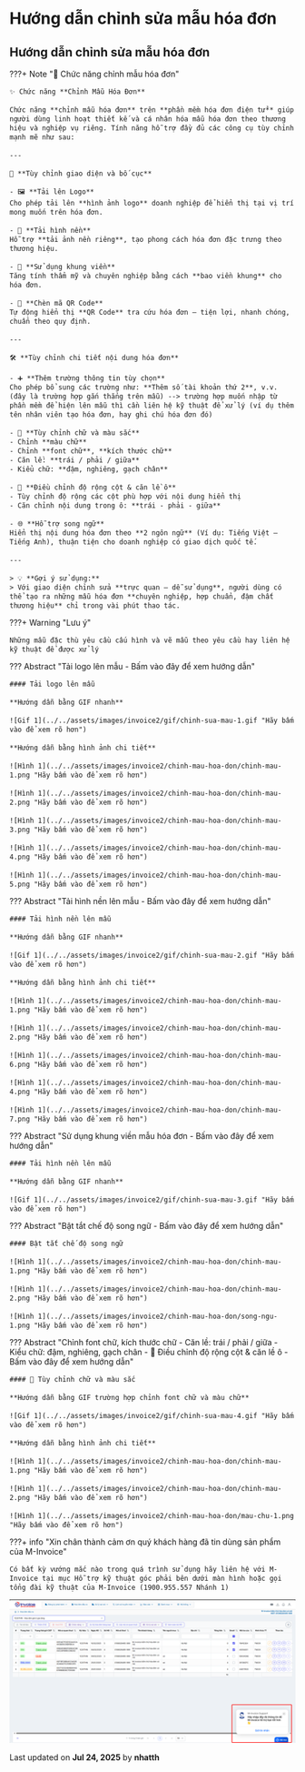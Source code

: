 # **Hướng dẫn chỉnh sửa mẫu hóa đơn**

## **Hướng dẫn chỉnh sửa mẫu hóa đơn**

???+ Note "🧩 Chức năng chỉnh mẫu hóa đơn"

    ✨ Chức năng **Chỉnh Mẫu Hóa Đơn**

    Chức năng **chỉnh mẫu hóa đơn** trên **phần mềm hóa đơn điện tử** giúp người dùng linh hoạt thiết kế và cá nhân hóa mẫu hóa đơn theo thương hiệu và nghiệp vụ riêng. Tính năng hỗ trợ đầy đủ các công cụ tùy chỉnh mạnh mẽ như sau:

    ---

    🎨 **Tùy chỉnh giao diện và bố cục**

    - 🖼️ **Tải lên Logo**
    Cho phép tải lên **hình ảnh logo** doanh nghiệp để hiển thị tại vị trí mong muốn trên hóa đơn.

    - 🌄 **Tải hình nền**
    Hỗ trợ **tải ảnh nền riêng**, tạo phong cách hóa đơn đặc trưng theo thương hiệu.

    - 🧱 **Sử dụng khung viền**
    Tăng tính thẩm mỹ và chuyên nghiệp bằng cách **bao viền khung** cho hóa đơn.

    - 🔳 **Chèn mã QR Code**
    Tự động hiển thị **QR Code** tra cứu hóa đơn — tiện lợi, nhanh chóng, chuẩn theo quy định.

    ---

    🛠️ **Tùy chỉnh chi tiết nội dung hóa đơn**

    - ➕ **Thêm trường thông tin tùy chọn**
    Cho phép bổ sung các trường như: **Thêm số tài khoản thứ 2**, v.v. (đây là trường hợp gắn thẳng trên mẫu) --> trường hợp muốn nhập từ phần mềm để hiện lên mẫu thì cần liên hệ kỹ thuật để xử lý (ví dụ thêm tên nhân viên tạo hóa đơn, hay ghi chú hóa đơn đó)

    - 🎨 **Tùy chỉnh chữ và màu sắc**
    - Chỉnh **màu chữ**
    - Chỉnh **font chữ**, **kích thước chữ**
    - Căn lề: **trái / phải / giữa**
    - Kiểu chữ: **đậm, nghiêng, gạch chân**

    - 📐 **Điều chỉnh độ rộng cột & căn lề ô**
    - Tùy chỉnh độ rộng các cột phù hợp với nội dung hiển thị
    - Căn chỉnh nội dung trong ô: **trái - phải - giữa**

    - 🌐 **Hỗ trợ song ngữ**
    Hiển thị nội dung hóa đơn theo **2 ngôn ngữ** (Ví dụ: Tiếng Việt – Tiếng Anh), thuận tiện cho doanh nghiệp có giao dịch quốc tế.

    ---

    > 💡 **Gợi ý sử dụng:**
    > Với giao diện chỉnh sửa **trực quan – dễ sử dụng**, người dùng có thể tạo ra những mẫu hóa đơn **chuyên nghiệp, hợp chuẩn, đậm chất thương hiệu** chỉ trong vài phút thao tác.

???+ Warning "Lưu ý"

    Những mẫu đặc thù yêu cầu cấu hình và vẽ mẫu theo yêu cầu hay liên hệ kỹ thuật để được xử lý

??? Abstract "Tải logo lên mẫu - Bấm vào đây để xem hướng dẫn"

    #### Tải logo lên mẫu

    **Hướng dẫn bằng GIF nhanh**

    ![Gif 1](../../assets/images/invoice2/gif/chinh-sua-mau-1.gif "Hãy bấm vào để xem rõ hơn")

    **Hướng dẫn bằng hình ảnh chi tiết**

    ![Hình 1](../../assets/images/invoice2/chinh-mau-hoa-don/chinh-mau-1.png "Hãy bấm vào để xem rõ hơn")

    ![Hình 1](../../assets/images/invoice2/chinh-mau-hoa-don/chinh-mau-2.png "Hãy bấm vào để xem rõ hơn")

    ![Hình 1](../../assets/images/invoice2/chinh-mau-hoa-don/chinh-mau-3.png "Hãy bấm vào để xem rõ hơn")

    ![Hình 1](../../assets/images/invoice2/chinh-mau-hoa-don/chinh-mau-4.png "Hãy bấm vào để xem rõ hơn")

    ![Hình 1](../../assets/images/invoice2/chinh-mau-hoa-don/chinh-mau-5.png "Hãy bấm vào để xem rõ hơn")

??? Abstract "Tải hình nền lên mẫu - Bấm vào đây để xem hướng dẫn"

    #### Tải hình nền lên mẫu

    **Hướng dẫn bằng GIF nhanh**

    ![Gif 1](../../assets/images/invoice2/gif/chinh-sua-mau-2.gif "Hãy bấm vào để xem rõ hơn")

    **Hướng dẫn bằng hình ảnh chi tiết**

    ![Hình 1](../../assets/images/invoice2/chinh-mau-hoa-don/chinh-mau-1.png "Hãy bấm vào để xem rõ hơn")

    ![Hình 1](../../assets/images/invoice2/chinh-mau-hoa-don/chinh-mau-2.png "Hãy bấm vào để xem rõ hơn")

    ![Hình 1](../../assets/images/invoice2/chinh-mau-hoa-don/chinh-mau-6.png "Hãy bấm vào để xem rõ hơn")

    ![Hình 1](../../assets/images/invoice2/chinh-mau-hoa-don/chinh-mau-4.png "Hãy bấm vào để xem rõ hơn")

    ![Hình 1](../../assets/images/invoice2/chinh-mau-hoa-don/chinh-mau-7.png "Hãy bấm vào để xem rõ hơn")

??? Abstract "Sử dụng khung viền mẫu hóa đơn - Bấm vào đây để xem hướng dẫn"

    #### Tải hình nền lên mẫu

    **Hướng dẫn bằng GIF nhanh**

    ![Gif 1](../../assets/images/invoice2/gif/chinh-sua-mau-3.gif "Hãy bấm vào để xem rõ hơn")

??? Abstract "Bật tắt chế độ song ngữ - Bấm vào đây để xem hướng dẫn"

    #### Bật tắt chế độ song ngữ

    ![Hình 1](../../assets/images/invoice2/chinh-mau-hoa-don/chinh-mau-1.png "Hãy bấm vào để xem rõ hơn")

    ![Hình 1](../../assets/images/invoice2/chinh-mau-hoa-don/chinh-mau-2.png "Hãy bấm vào để xem rõ hơn")

    ![Hình 1](../../assets/images/invoice2/chinh-mau-hoa-don/song-ngu-1.png "Hãy bấm vào để xem rõ hơn")

??? Abstract "Chỉnh font chữ, kích thước chữ - Căn lề: trái / phải / giữa - Kiểu chữ: đậm, nghiêng, gạch chân - 📐 Điều chỉnh độ rộng cột & căn lề ô - Bấm vào đây để xem hướng dẫn"

    #### 🎨 Tùy chỉnh chữ và màu sắc

    **Hướng dẫn bằng GIF trường hợp chỉnh font chữ và màu chữ**

    ![Gif 1](../../assets/images/invoice2/gif/chinh-sua-mau-4.gif "Hãy bấm vào để xem rõ hơn")

    **Hướng dẫn bằng hình ảnh chi tiết**

    ![Hình 1](../../assets/images/invoice2/chinh-mau-hoa-don/chinh-mau-1.png "Hãy bấm vào để xem rõ hơn")

    ![Hình 1](../../assets/images/invoice2/chinh-mau-hoa-don/chinh-mau-2.png "Hãy bấm vào để xem rõ hơn")

    ![Hình 1](../../assets/images/invoice2/chinh-mau-hoa-don/mau-chu-1.png "Hãy bấm vào để xem rõ hơn")

???+ info "Xin chân thành cảm ơn quý khách hàng đã tin dùng sản phẩm của M-Invoice"

    Có bất kỳ vướng mắc nào trong quá trình sử dụng hãy liên hệ với M-Invoice tại mục Hỗ trợ kỹ thuật góc phải bên dưới màn hình hoặc gọi tổng đài kỹ thuật của M-Invoice (1900.955.557 Nhánh 1)

![Hình 4](../../assets/images/invoice2/hotro.png "Hãy bấm vào để xem rõ hơn")

<div class="last-updated">Last updated on <strong>Jul 24, 2025</strong> by <strong>nhatth</strong></div>
